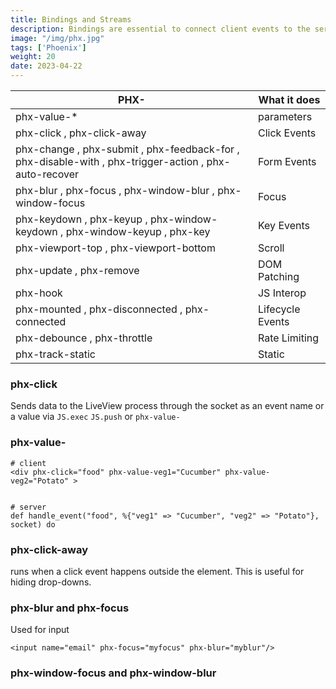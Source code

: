 ```yaml
---
title: Bindings and Streams
description: Bindings are essential to connect client events to the server and update the socket struct
image: "/img/phx.jpg"
tags: ['Phoenix']
weight: 20
date: 2023-04-22
---
```



PHX- | What it does
--- | ---
phx-value-* | parameters
phx-click , phx-click-away | Click Events
phx-change , phx-submit , phx-feedback-for , phx-disable-with , phx-trigger-action , phx-auto-recover | Form Events
phx-blur , phx-focus , phx-window-blur , phx-window-focus | Focus
phx-keydown , phx-keyup , phx-window-keydown , phx-window-keyup , phx-key | Key Events
phx-viewport-top , phx-viewport-bottom | Scroll
phx-update , phx-remove | DOM Patching
phx-hook | JS Interop
phx-mounted , phx-disconnected , phx-connected | Lifecycle Events
phx-debounce , phx-throttle | Rate Limiting
phx-track-static | Static

### phx-click

Sends data to the LiveView process through the socket as an event name or a value via `JS.exec` `JS.push` or `phx-value-`


### phx-value-

```
# client
<div phx-click="food" phx-value-veg1="Cucumber" phx-value-veg2="Potato" >


# server
def handle_event("food", %{"veg1" => "Cucumber", "veg2" => "Potato"}, socket) do
``` 

### phx-click-away

runs when a click event happens outside the element. This is useful for hiding drop-downs.


### phx-blur and phx-focus

Used for input

```
<input name="email" phx-focus="myfocus" phx-blur="myblur"/>
```

### phx-window-focus and phx-window-blur

